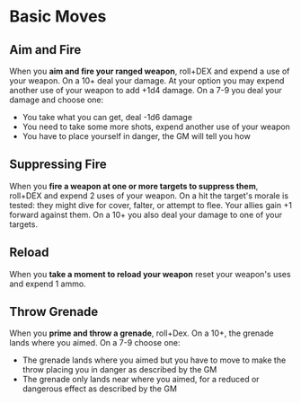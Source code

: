 # Basic Moves

## Aim and Fire
When you **aim and fire your ranged weapon**, roll+DEX and expend a use of your weapon. On a 10+ deal your damage. At your option you may expend another use of your weapon to add +1d4 damage. On a 7-9 you deal your damage and choose one:

  - You take what you can get, deal -1d6 damage
  - You need to take some more shots, expend another use of your weapon
  - You have to place yourself in danger, the GM will tell you how

 
## Suppressing Fire
When you **fire a weapon at one or more targets to suppress them**, roll+DEX and expend 2 uses of your weapon. On a hit the target's morale is tested: they might dive for cover, falter, or attempt to flee. Your allies gain +1 forward against them. On a 10+ you also deal your damage to one of your targets.

## Reload
When you **take a moment to reload your weapon** reset your weapon's uses and expend 1 ammo.

## Throw Grenade
When you **prime and throw a grenade**, roll+Dex. On a 10+, the grenade lands where you aimed. On a 7-9 choose one:

  - The grenade lands where you aimed but you have to move to make the throw placing you in danger as described by the GM
  - The grenade only lands near where you aimed, for a reduced or dangerous effect as described by the GM